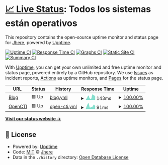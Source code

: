 # [📈 Live Status](https://jhere.io): <!--live status--> **Todos los sistemas están operativos**

This repository contains the open-source uptime monitor and status page for [Jhere](jhere.io), powered by [Upptime](https://github.com/upptime/upptime).

[![Uptime CI](https://github.com/jheeree/uptime/workflows/Uptime%20CI/badge.svg)](https://github.com/jheeree/uptime/actions?query=workflow%3A%22Uptime+CI%22)
[![Response Time CI](https://github.com/jheeree/uptime/workflows/Response%20Time%20CI/badge.svg)](https://github.com/jheeree/uptime/actions?query=workflow%3A%22Response+Time+CI%22)
[![Graphs CI](https://github.com/jheeree/uptime/workflows/Graphs%20CI/badge.svg)](https://github.com/jheeree/uptime/actions?query=workflow%3A%22Graphs+CI%22)
[![Static Site CI](https://github.com/jheeree/uptime/workflows/Static%20Site%20CI/badge.svg)](https://github.com/jheeree/uptime/actions?query=workflow%3A%22Static+Site+CI%22)
[![Summary CI](https://github.com/jheeree/uptime/workflows/Summary%20CI/badge.svg)](https://github.com/jheeree/uptime/actions?query=workflow%3A%22Summary+CI%22)

With [Upptime](https://upptime.js.org), you can get your own unlimited and free uptime monitor and status page, powered entirely by a GitHub repository. We use [Issues](https://github.com/jheeree/uptime/issues) as incident reports, [Actions](https://github.com/jheeree/uptime/actions) as uptime monitors, and [Pages](https://jhere.io) for the status page.

<!--start: status pages-->
<!-- This summary is generated by Upptime (https://github.com/upptime/upptime) -->
<!-- Do not edit this manually, your changes will be overwritten -->
<!-- prettier-ignore -->
| URL | Status | History | Response Time | Uptime |
| --- | ------ | ------- | ------------- | ------ |
| <img alt="" src="https://icons.duckduckgo.com/ip3/jhere.io.ico" height="13"> [Blog](https://jhere.io) | 🟩 Up | [blog.yml](https://github.com/jheeree/uptime/commits/HEAD/history/blog.yml) | <details><summary><img alt="Response time graph" src="./graphs/blog/response-time-week.png" height="20"> 143ms</summary><br><a href="https://status.jhere.io/history/blog"><img alt="Response time 105" src="https://img.shields.io/endpoint?url=https%3A%2F%2Fraw.githubusercontent.com%2Fjheeree%2Fuptime%2FHEAD%2Fapi%2Fblog%2Fresponse-time.json"></a><br><a href="https://status.jhere.io/history/blog"><img alt="24-hour response time 177" src="https://img.shields.io/endpoint?url=https%3A%2F%2Fraw.githubusercontent.com%2Fjheeree%2Fuptime%2FHEAD%2Fapi%2Fblog%2Fresponse-time-day.json"></a><br><a href="https://status.jhere.io/history/blog"><img alt="7-day response time 143" src="https://img.shields.io/endpoint?url=https%3A%2F%2Fraw.githubusercontent.com%2Fjheeree%2Fuptime%2FHEAD%2Fapi%2Fblog%2Fresponse-time-week.json"></a><br><a href="https://status.jhere.io/history/blog"><img alt="30-day response time 120" src="https://img.shields.io/endpoint?url=https%3A%2F%2Fraw.githubusercontent.com%2Fjheeree%2Fuptime%2FHEAD%2Fapi%2Fblog%2Fresponse-time-month.json"></a><br><a href="https://status.jhere.io/history/blog"><img alt="1-year response time 105" src="https://img.shields.io/endpoint?url=https%3A%2F%2Fraw.githubusercontent.com%2Fjheeree%2Fuptime%2FHEAD%2Fapi%2Fblog%2Fresponse-time-year.json"></a></details> | <details><summary><a href="https://status.jhere.io/history/blog">100.00%</a></summary><a href="https://status.jhere.io/history/blog"><img alt="All-time uptime 100.00%" src="https://img.shields.io/endpoint?url=https%3A%2F%2Fraw.githubusercontent.com%2Fjheeree%2Fuptime%2FHEAD%2Fapi%2Fblog%2Fuptime.json"></a><br><a href="https://status.jhere.io/history/blog"><img alt="24-hour uptime 100.00%" src="https://img.shields.io/endpoint?url=https%3A%2F%2Fraw.githubusercontent.com%2Fjheeree%2Fuptime%2FHEAD%2Fapi%2Fblog%2Fuptime-day.json"></a><br><a href="https://status.jhere.io/history/blog"><img alt="7-day uptime 100.00%" src="https://img.shields.io/endpoint?url=https%3A%2F%2Fraw.githubusercontent.com%2Fjheeree%2Fuptime%2FHEAD%2Fapi%2Fblog%2Fuptime-week.json"></a><br><a href="https://status.jhere.io/history/blog"><img alt="30-day uptime 100.00%" src="https://img.shields.io/endpoint?url=https%3A%2F%2Fraw.githubusercontent.com%2Fjheeree%2Fuptime%2FHEAD%2Fapi%2Fblog%2Fuptime-month.json"></a><br><a href="https://status.jhere.io/history/blog"><img alt="1-year uptime 100.00%" src="https://img.shields.io/endpoint?url=https%3A%2F%2Fraw.githubusercontent.com%2Fjheeree%2Fuptime%2FHEAD%2Fapi%2Fblog%2Fuptime-year.json"></a></details>
| <img alt="" src="https://icons.duckduckgo.com/ip3/opencti.jhere.tech.ico" height="13"> [OpenCTI](https://opencti.jhere.tech) | 🟩 Up | [open-cti.yml](https://github.com/jheeree/uptime/commits/HEAD/history/open-cti.yml) | <details><summary><img alt="Response time graph" src="./graphs/open-cti/response-time-week.png" height="20"> 91ms</summary><br><a href="https://status.jhere.io/history/open-cti"><img alt="Response time 73" src="https://img.shields.io/endpoint?url=https%3A%2F%2Fraw.githubusercontent.com%2Fjheeree%2Fuptime%2FHEAD%2Fapi%2Fopen-cti%2Fresponse-time.json"></a><br><a href="https://status.jhere.io/history/open-cti"><img alt="24-hour response time 217" src="https://img.shields.io/endpoint?url=https%3A%2F%2Fraw.githubusercontent.com%2Fjheeree%2Fuptime%2FHEAD%2Fapi%2Fopen-cti%2Fresponse-time-day.json"></a><br><a href="https://status.jhere.io/history/open-cti"><img alt="7-day response time 91" src="https://img.shields.io/endpoint?url=https%3A%2F%2Fraw.githubusercontent.com%2Fjheeree%2Fuptime%2FHEAD%2Fapi%2Fopen-cti%2Fresponse-time-week.json"></a><br><a href="https://status.jhere.io/history/open-cti"><img alt="30-day response time 77" src="https://img.shields.io/endpoint?url=https%3A%2F%2Fraw.githubusercontent.com%2Fjheeree%2Fuptime%2FHEAD%2Fapi%2Fopen-cti%2Fresponse-time-month.json"></a><br><a href="https://status.jhere.io/history/open-cti"><img alt="1-year response time 73" src="https://img.shields.io/endpoint?url=https%3A%2F%2Fraw.githubusercontent.com%2Fjheeree%2Fuptime%2FHEAD%2Fapi%2Fopen-cti%2Fresponse-time-year.json"></a></details> | <details><summary><a href="https://status.jhere.io/history/open-cti">100.00%</a></summary><a href="https://status.jhere.io/history/open-cti"><img alt="All-time uptime 100.00%" src="https://img.shields.io/endpoint?url=https%3A%2F%2Fraw.githubusercontent.com%2Fjheeree%2Fuptime%2FHEAD%2Fapi%2Fopen-cti%2Fuptime.json"></a><br><a href="https://status.jhere.io/history/open-cti"><img alt="24-hour uptime 100.00%" src="https://img.shields.io/endpoint?url=https%3A%2F%2Fraw.githubusercontent.com%2Fjheeree%2Fuptime%2FHEAD%2Fapi%2Fopen-cti%2Fuptime-day.json"></a><br><a href="https://status.jhere.io/history/open-cti"><img alt="7-day uptime 100.00%" src="https://img.shields.io/endpoint?url=https%3A%2F%2Fraw.githubusercontent.com%2Fjheeree%2Fuptime%2FHEAD%2Fapi%2Fopen-cti%2Fuptime-week.json"></a><br><a href="https://status.jhere.io/history/open-cti"><img alt="30-day uptime 100.00%" src="https://img.shields.io/endpoint?url=https%3A%2F%2Fraw.githubusercontent.com%2Fjheeree%2Fuptime%2FHEAD%2Fapi%2Fopen-cti%2Fuptime-month.json"></a><br><a href="https://status.jhere.io/history/open-cti"><img alt="1-year uptime 100.00%" src="https://img.shields.io/endpoint?url=https%3A%2F%2Fraw.githubusercontent.com%2Fjheeree%2Fuptime%2FHEAD%2Fapi%2Fopen-cti%2Fuptime-year.json"></a></details>

<!--end: status pages-->

[**Visit our status website →**](https://jhere.io)

## 📄 License

- Powered by: [Upptime](https://github.com/upptime/upptime)
- Code: [MIT](./LICENSE) © [Jhere](jhere.io)
- Data in the `./history` directory: [Open Database License](https://opendatacommons.org/licenses/odbl/1-0/)
